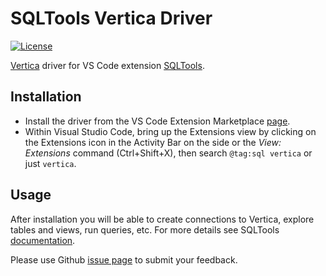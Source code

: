 # SQLTools Vertica Driver

[![License](https://img.shields.io/badge/License-Apache%202.0-orange.svg)](https://opensource.org/licenses/Apache-2.0)

[Vertica](https://www.vertica.com/) driver for VS Code extension [SQLTools](https://github.com/mtxr/vscode-sqltools/).

## Installation

- Install the driver from the VS Code Extension Marketplace [page](https://marketplace.visualstudio.com/items?itemName=vertica-official.sqltools-vertica-driver).
- Within Visual Studio Code, bring up the Extensions view by clicking on the Extensions icon in the Activity Bar on the side or the *View: Extensions* command (Ctrl+Shift+X), then search `@tag:sql vertica` or just `vertica`.

## Usage

After installation you will be able to create connections to Vertica, explore tables and views, run queries, etc. For more details see SQLTools [documentation](https://vscode-sqltools.mteixeira.dev/).

Please use Github [issue page](https://github.com/vertica/sqltools-vertica-driver/issues) to submit your feedback.
